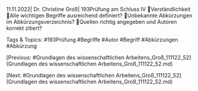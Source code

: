 11.11.2022| Dr. Christine Groß| 193Prüfung am Schluss IV
Verständlichkeit
Alle wichtigen Begriffe ausreichend definiert?
Unbekannte Abkürzungen im Abkürzungsverzeichnis?
Quellen richtig angegeben und Autoren korrekt zitiert?

   Tags & Topics:
   #193Prüfung
   #Begriffe
   #Autor
   #Begriff
   #Abkürzungen
   #Abkürzung

[Previous: #Grundlagen des wissenschaftlichen Arbeitens_Groß_111122_52](Grundlagen des wissenschaftlichen Arbeitens_Groß_111122_52.md)

[Next: #Grundlagen des wissenschaftlichen Arbeitens_Groß_111122_52](Grundlagen des wissenschaftlichen Arbeitens_Groß_111122_52.md)